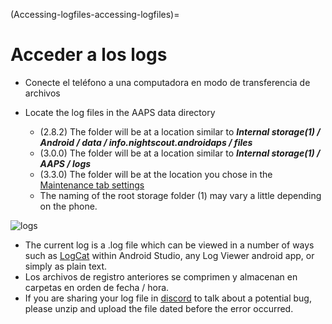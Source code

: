 (Accessing-logfiles-accessing-logfiles)=

# Acceder a los logs

* Conecte el teléfono a una computadora en modo de transferencia de archivos
* Locate the log files in the AAPS data directory
    
    * (2.8.2) The folder will be at a location similar to ***Internal storage(1) / Android / data / info.nightscout.androidaps / files***
    * (3.0.0) The folder will be at a location similar to ***Internal storage(1) / AAPS / logs***
    * (3.3.0) The folder will be at the location you chose in the [Maintenance tab settings](#preferences-maintenance-settings)
    * The naming of the root storage folder (1) may vary a little depending on the phone.

![logs](../images/aapslog.png)

* The current log is a .log file which can be viewed in a number of ways such as [LogCat](https://developer.android.com/studio/debug/am-logcat.html) within Android Studio, any Log Viewer android app, or simply as plain text. 
* Los archivos de registro anteriores se comprimen y almacenan en carpetas en orden de fecha / hora. 
* If you are sharing your log file in [discord](https://discord.gg/4fQUWHZ4Mw) to talk about a potential bug, please unzip and upload the file dated before the error occurred.